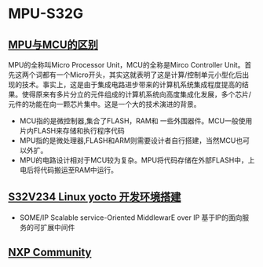# MPU-S32G
## [MPU与MCU的区别](https://blog.csdn.net/usstmiracle/article/details/119949171)
MPU的全称叫Micro Processor Unit，MCU的全称是Mirco Controller Unit。首先这两个词都有一个Micro开头，其实这就表明了这是计算/控制单元小型化后出现的技术。事实上，这是由于集成电路进步带来的计算机系统集成程度提高的结果。使得原来有多片分立的元件组成的计算机系统向高度集成化发展，多个芯片/元件的功能在向一颗芯片集中。这是一个大的技术演进的背景。
-  MCU指的是微控制器,集合了FLASH，RAM和 一些外围器件。MCU一般使用片内FLASH来存储和执行程序代码
-  MPU指的是微处理器,FLASH和ARM则需要设计者自行搭建，当然MCU也可以外扩。
-  MPU的电路设计相对于MCU较为复杂。MPU将代码存储在外部FLASH中，上电后将代码搬运至RAM中运行。

## [S32V234 Linux yocto 开发环境搭建](https://blog.csdn.net/usstmiracle/article/details/125300515)

- SOME/IP Scalable service-Oriented MiddlewarE over IP 基于IP的面向服务的可扩展中间件


## [NXP Community](https://community.nxp.com)
